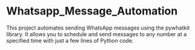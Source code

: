 # Whatsapp_Message_Automation
This project automates sending WhatsApp messages using the pywhatkit library. It allows you to schedule and send messages to any number at a specified time with just a few lines of Python code.
